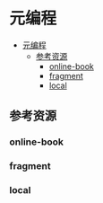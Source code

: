 # 元编程

<!--ts-->
* [元编程](#元编程)
   * [参考资源](#参考资源)
      * [online-book](#online-book)
      * [fragment](#fragment)
      * [local](#local)

<!-- Created by https://github.com/ekalinin/github-markdown-toc -->
<!-- Added by: runner, at: Wed Jul 20 07:34:32 UTC 2022 -->

<!--te-->

## 参考资源

### online-book

### fragment

### local